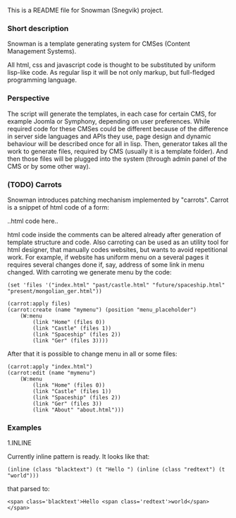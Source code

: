 This is a README file for Snowman (Snegvik) project.

### Short description

Snowman is a template generating system for CMSes (Content Management Systems). 

All html, css and javascript code is thought to be substituted by uniform lisp-like code. As regular lisp it will be not only markup, but full-fledged programming language.

### Perspective

The script will generate the templates, in each case for certain CMS, for example Joomla or Symphony, depending on user preferences. While required code for these CMSes could be different because of the difference in server side languages and APIs they use, page design and dynamic behaviour will be described once for all in lisp. Then, generator takes all the work to generate files, required by CMS (usually it is a template folder). And then those files will be plugged into the system (through admin panel of the CMS or by some other way).

### (TODO) Carrots

Snowman introduces patching mechanism implemented by "carrots". Carrot is a snippet of html code of a form:

<!-- ooOoo: menu_placeholder -->
<!-- ooO: carrot_name -->
..html code here..
<!-- /ooO: carrot_name -->
<!-- /ooOoo: menu_placeholder -->

html code inside the comments can be altered already after generation of template structure and code. Also carroting can be used as an utility tool for html designer, that manually codes websites, but wants to avoid repetitional work. For example, if website has uniform menu on a several pages it requires several changes done if, say, address of some link in menu changed. With carroting we generate menu by the code:

    (set 'files '("index.html" "past/castle.html" "future/spaceship.html" "present/mongolian_ger.html"))

    (carrot:apply files)
    (carrot:create (name "mymenu") (position "menu_placeholder")
        (W:menu
            (link "Home" (files 0))
            (link "Castle" (files 1))
            (link "Spaceship" (files 2))
            (link "Ger" (files 3))))

After that it is possible to change menu in all or some files:

    (carrot:apply "index.html")
    (carrot:edit (name "mymenu")
        (W:menu
            (link "Home" (files 0))
            (link "Castle" (files 1))
            (link "Spaceship" (files 2))
            (link "Ger" (files 3))
            (link "About" "about.html")))
            

### Examples

1.INLINE

Currently inline pattern is ready. It looks like that:

    (inline (class "blacktext") (t "Hello ") (inline (class "redtext") (t "world")))

that parsed to:

    <span class='blacktext'>Hello <span class='redtext'>world</span></span>
